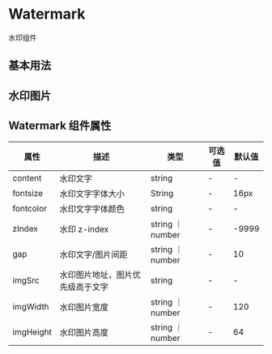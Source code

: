 # Watermark

水印组件

## 基本用法

<Watermark/>

## 水印图片
<WatermarkImg />

## Watermark 组件属性

| 属性      | 描述                             | 类型             | 可选值 | 默认值 |
| --------- | -------------------------------- | ---------------- | ------ | ------ |
| content   | 水印文字                         | string           | -      | -      |
| fontsize  | 水印文字字体大小                 | String           | -      | 16px   |
| fontcolor | 水印文字字体颜色                 | string           | -      | -      |
| zIndex    | 水印 z-index                     | string ｜ number | -      | -9999  |
| gap       | 水印文字/图片间距                | string ｜ number | -      | 10     |
| imgSrc    | 水印图片地址，图片优先级高于文字 | string           | -      | -      |
| imgWidth  | 水印图片宽度                     | string ｜ number | -      | 120    |
| imgHeight | 水印图片高度                     | string ｜ number | -      | 64     |

